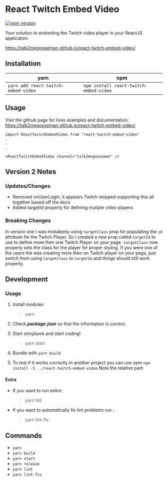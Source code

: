 # React Twitch Embed Video

[![npm version](https://badge.fury.io/js/react-twitch-embed-video.svg)](https://badge.fury.io/js/react-twitch-embed-video)

Your solution to embeding the Twitch video player in your ReactJS application

https://talk2megooseman.github.io/react-twitch-embed-video/

## Installation

yarn | npm
---- | ---
`yarn add react-twitch-embed-video` | `npm install react-twitch-embed-video`

## Usage

Visit the github page for lives examples and documentation: https://talk2megooseman.github.io/react-twitch-embed-video/


```
import ReactTwitchEmbedVideo from "react-twitch-embed-video"
.
.
.

<ReactTwitchEmbedVideo channel="talk2megooseman" />
```

## Version 2 Notes

### Updates/Changes
- Removed onUserLogin, it appears Twitch stopped supporting this all together based off the docs
- Added targetId property for defining mutiple video players

### Breaking Changes
In version one I was mistakenly using `targetClass` prop for populating the `id` attribute for the Twitch Player. So I created a new prop called `targetId` to use to define more then one Twitch Player on your page. `targetClass` now properly sets the class for the player for proper styling.
If you were one of the users the was creating more then on Twitch player on your page, just switch from using `targetClass` to `targetId` and things should still work properly.

## Development

### Usage

1. Install modules
    > yarn

2. Check **_package.json_** so that the information is correct.
3. Start stroybook and start coding!
    > yarn start

4. Bundle with `yarn build`
5. To test if it works correctly in another project you can use npm `npm install -S ../react-twitch-embed-video` Note the relative path

#### Extra
* If you want to run eslint:
    > yarn lint

* If you want to automatically fix lint problems run :
    > yarn lint-fix

Commands
----
- `yarn`
- `yarn build`
- `yarn start`
- `yarn release`
- `yarn lint`
- `yarn lint-fix`
